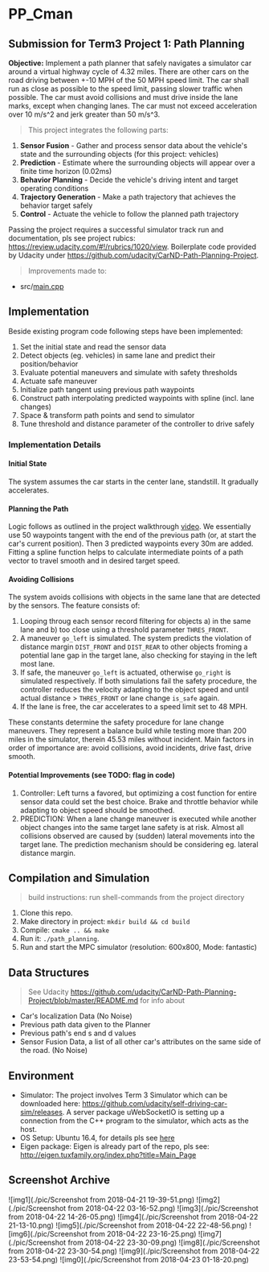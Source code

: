 # PP_Cman

## Submission for Term3 Project 1: Path Planning

__Objective:__ 
Implement a path planner that safely navigates a simulator car around a virtual highway cycle of 4.32 miles. There are other cars on the road driving between +-10 MPH of the 50 MPH speed limit. The car shall run as close as possible to the speed limit, passing slower traffic when possible. The car must avoid collisions and must drive inside the lane marks, except when changing lanes. The car must not exceed acceleration over 10 m/s^2 and jerk greater than 50 m/s^3.

> This project integrates the following parts:

1. **Sensor Fusion** - Gather and process sensor data about the vehicle's state and the surrounding objects (for this project: vehicles)
2. **Prediction** - Estimate where the surrounding objects will appear over a finite time horizon (0.02ms)
3. **Behavior Planning** - Decide the vehicle's driving intent and target operating conditions
4. **Trajectory Generation** - Make a path trajectory that achieves the behavior target safely
5. **Control** - Actuate the vehicle to follow the planned path trajectory

Passing the project requires a successful simulator track run and documentation, pls see project rubics: https://review.udacity.com/#!/rubrics/1020/view. Boilerplate code provided by Udacity under https://github.com/udacity/CarND-Path-Planning-Project.

> Improvements made to:

* src/[main.cpp](./src/main.cpp)

## Implementation

Beside existing program code following steps have been implemented:

1. Set the initial state and read the sensor data
2. Detect objects (eg. vehicles) in same lane and predict their position/behavior
3. Evaluate potential maneuvers and simulate with safety thresholds
4. Actuate safe maneuver
5. Initialize path tangent using previous path waypoints
6. Construct path interpolating predicted waypoints with spline (incl. lane changes) 
7. Space & transform path points and send to simulator
8. Tune threshold and distance parameter of the controller to drive safely

### Implementation Details

#### Initial State
The system assumes the car starts in the center lane, standstill. It gradually accelerates.

#### Planning the Path
Logic follows as outlined in the project walkthrough [video](https://youtu.be/7sI3VHFPP0w?t=1520). We essentially use 50 waypoints tangent with the end of the previous path (or, at start the car's current position). Then 3 predicted waypoints every 30m are added. Fitting a spline function helps to calculate intermediate points of a path vector to travel smooth and in desired target speed.

#### Avoiding Collisions
The system avoids collisions with objects in the same lane that are detected by the sensors. The feature consists of:

1. Looping throug each sensor record filtering for objects a) in the same lane and b) too close using a threshold parameter `THRES_FRONT`. 
2. A maneuver `go_left` is simulated. The system predicts the violation of distance margin `DIST_FRONT` and `DIST_REAR` to other objects froming a potential lane gap in the target lane, also checking for staying in the left most lane. 
3. If safe, the maneuver `go_left` is actuated, otherwise `go_right` is simulated respectively. If both simulations fail the safety procedure, the controller reduces the velocity adapting to the object speed and until actual distance > `THRES_FRONT` or lane change `is_safe` again. 
4. If the lane is free, the car accelerates to a speed limit set to 48 MPH.

These constants determine the safety procedure for lane change maneuvers. They represent a balance build while testing more than 200 miles in the simulator, therein 45.53 miles without incident. Main factors in order of importance are: avoid collisions, avoid incidents, drive fast, drive smooth. 

#### Potential Improvements (see TODO: flag in code)
1. Controller: Left turns a favored, but optimizing a cost function for entire sensor data could set the best choice. Brake and throttle behavior while adapting to object speed should be smoothed.   
2. PREDICTION: When a lane change maneuver is executed while another object changes into the same target lane safety is at risk. Almost all collisions observed are caused by (sudden) lateral movements into the target lane. The prediction mechanism should be considering eg. lateral distance margin.

## Compilation and Simulation

> build instructions: run shell-commands from the project directory

1. Clone this repo.
2. Make directory in project: `mkdir build && cd build`
3. Compile: `cmake .. && make`
4. Run it: `./path_planning`.
5. Run and start the MPC simulator (resolution: 600x800, Mode: fantastic)

## Data Structures 

> See Udacity https://github.com/udacity/CarND-Path-Planning-Project/blob/master/README.md for info about

* Car's localization Data (No Noise)
* Previous path data given to the Planner
* Previous path's end s and d values
* Sensor Fusion Data, a list of all other car's attributes on the same side of the road. (No Noise)

## Environment
* Simulator: The project involves Term 3 Simulator which can be downloaded here: https://github.com/udacity/self-driving-car-sim/releases. A server package uWebSocketIO is setting up a connection from the C++ program to the simulator, which acts as the host.
* OS Setup: Ubuntu 16.4, for details pls see [here](https://classroom.udacity.com/nanodegrees/nd013/parts/40f38239-66b6-46ec-ae68-03afd8a601c8/modules/0949fca6-b379-42af-a919-ee50aa304e6a/lessons/f758c44c-5e40-4e01-93b5-1a82aa4e044f/concepts/23d376c7-0195-4276-bdf0-e02f1f3c665d)
* Eigen package: Eigen is already part of the repo, pls see: http://eigen.tuxfamily.org/index.php?title=Main_Page

## Screenshot Archive
![img1](./pic/Screenshot from 2018-04-21 19-39-51.png)
![img2](./pic/Screenshot from 2018-04-22 03-16-52.png)
![img3](./pic/Screenshot from 2018-04-22 14-26-05.png)
![img4](./pic/Screenshot from 2018-04-22 21-13-10.png) 
![img5](./pic/Screenshot from 2018-04-22 22-48-56.png) 
![img6](./pic/Screenshot from 2018-04-22 23-16-25.png) 
![img7](./pic/Screenshot from 2018-04-22 23-30-09.png) 
![img8](./pic/Screenshot from 2018-04-22 23-30-54.png) 
![img9](./pic/Screenshot from 2018-04-22 23-53-54.png) 
![img0](./pic/Screenshot from 2018-04-23 01-18-20.png)